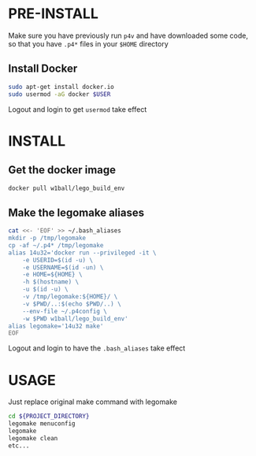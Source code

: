 PRE-INSTALL
====

Make sure you have previously run `p4v` and have downloaded some code, so that you have `.p4*` files in your `$HOME` directory

Install Docker
----
```bash
sudo apt-get install docker.io
sudo usermod -aG docker $USER
```
Logout and login to get `usermod` take effect

INSTALL
====

Get the docker image
----

```bash
docker pull w1ball/lego_build_env
```
Make the legomake aliases
----

```bash
cat <<- 'EOF' >> ~/.bash_aliases
mkdir -p /tmp/legomake
cp -af ~/.p4* /tmp/legomake
alias 14u32='docker run --privileged -it \
	-e USERID=$(id -u) \
	-e USERNAME=$(id -un) \
	-e HOME=${HOME} \
	-h $(hostname) \
	-u $(id -u) \
	-v /tmp/legomake:${HOME}/ \
	-v $PWD/..:$(echo $PWD/..) \
	--env-file ~/.p4config \
	-w $PWD w1ball/lego_build_env'
alias legomake='14u32 make'
EOF
```
Logout and login to have the `.bash_aliases` take effect

USAGE
====

Just replace original make command with legomake

```bash
cd ${PROJECT_DIRECTORY}
legomake menuconfig
legomake
legomake clean
etc...
```
